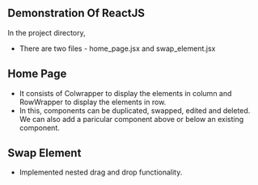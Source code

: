 ## Demonstration Of ReactJS

In the project directory,
  - There are two files - home_page.jsx and swap_element.jsx

## Home Page
- It consists of Colwrapper to display the elements in column and RowWrapper to display the elements in row.
- In this, components can be duplicated, swapped, edited and deleted. We can also add a paricular component above or below an existing component. 

## Swap Element
- Implemented nested drag and drop functionality.